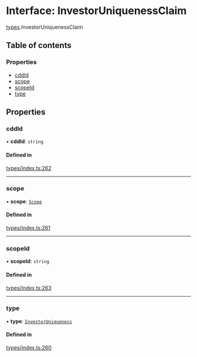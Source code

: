 # Interface: InvestorUniquenessClaim

[types](../wiki/types).InvestorUniquenessClaim

## Table of contents

### Properties

- [cddId](../wiki/types.InvestorUniquenessClaim#cddid)
- [scope](../wiki/types.InvestorUniquenessClaim#scope)
- [scopeId](../wiki/types.InvestorUniquenessClaim#scopeid)
- [type](../wiki/types.InvestorUniquenessClaim#type)

## Properties

### cddId

• **cddId**: `string`

#### Defined in

[types/index.ts:262](https://github.com/PolymeshAssociation/polymesh-sdk/blob/46129005/src/types/index.ts#L262)

___

### scope

• **scope**: [`Scope`](../wiki/types.Scope)

#### Defined in

[types/index.ts:261](https://github.com/PolymeshAssociation/polymesh-sdk/blob/46129005/src/types/index.ts#L261)

___

### scopeId

• **scopeId**: `string`

#### Defined in

[types/index.ts:263](https://github.com/PolymeshAssociation/polymesh-sdk/blob/46129005/src/types/index.ts#L263)

___

### type

• **type**: [`InvestorUniqueness`](../wiki/types.ClaimType#investoruniqueness)

#### Defined in

[types/index.ts:260](https://github.com/PolymeshAssociation/polymesh-sdk/blob/46129005/src/types/index.ts#L260)
